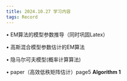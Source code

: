 ```yaml
---
title: 2024.10.27 学习内容
tags: Record
---
```


&#8226; EM算法的模型参数推导（同时巩固Latex）

&#8226; 高斯混合模型参数估计的EM算法

&#8226; 隐马尔可夫模型(概率计算算法)

&#8226; paper（高效低秩矩阵估计）page5 **Algorithm 1**
